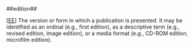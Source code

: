 ##edition##

\[[EE](SOURCES.md#EE)\]  The version or form in which a publication is presented. It may be identified as an ordinal (e.g., first edition), as a descriptive term (e.g., revised edition, image edition), or a media format (e.g., CD-ROM edition, microfilm edition).
